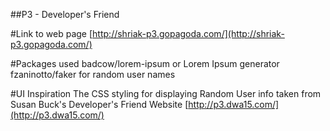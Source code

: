 ##P3 - Developer's Friend

#Link to web page
[http://shriak-p3.gopagoda.com/](http://shriak-p3.gopagoda.com/)

#Packages used
badcow/lorem-ipsum or Lorem Ipsum generator
fzaninotto/faker for random user names

#UI Inspiration
The CSS styling for displaying Random User info taken from Susan Buck's Developer's Friend Website
[http://p3.dwa15.com/](http://p3.dwa15.com/)
